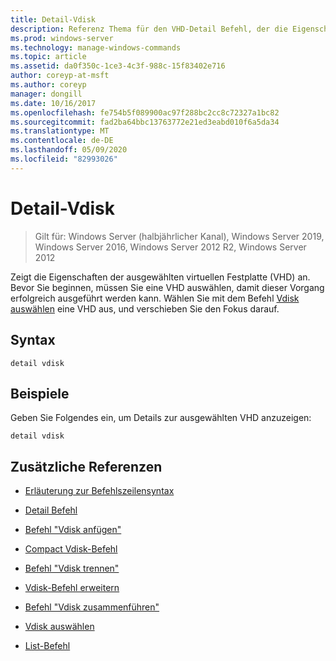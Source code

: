 ```yaml
---
title: Detail-Vdisk
description: Referenz Thema für den VHD-Detail Befehl, der die Eigenschaften der ausgewählten virtuellen Festplatte (VHD) anzeigt.
ms.prod: windows-server
ms.technology: manage-windows-commands
ms.topic: article
ms.assetid: da0f350c-1ce3-4c3f-988c-15f83402e716
author: coreyp-at-msft
ms.author: coreyp
manager: dongill
ms.date: 10/16/2017
ms.openlocfilehash: fe754b5f089900ac97f288bc2cc8c72327a1bc82
ms.sourcegitcommit: fad2ba64bbc13763772e21ed3eabd010f6a5da34
ms.translationtype: MT
ms.contentlocale: de-DE
ms.lasthandoff: 05/09/2020
ms.locfileid: "82993026"
---
```

# <a name="detail-vdisk"></a>Detail-Vdisk

> Gilt für: Windows Server (halbjährlicher Kanal), Windows Server 2019, Windows Server 2016, Windows Server 2012 R2, Windows Server 2012

Zeigt die Eigenschaften der ausgewählten virtuellen Festplatte (VHD) an. Bevor Sie beginnen, müssen Sie eine VHD auswählen, damit dieser Vorgang erfolgreich ausgeführt werden kann. Wählen Sie mit dem Befehl [Vdisk auswählen](select-vdisk.md) eine VHD aus, und verschieben Sie den Fokus darauf.

## <a name="syntax"></a>Syntax

```
detail vdisk
```

## <a name="examples"></a>Beispiele

Geben Sie Folgendes ein, um Details zur ausgewählten VHD anzuzeigen:

```
detail vdisk
```

## <a name="additional-references"></a>Zusätzliche Referenzen

- [Erläuterung zur Befehlszeilensyntax](command-line-syntax-key.md)

- [Detail Befehl](detail.md)

- [Befehl "Vdisk anfügen"](attach-vdisk.md)

- [Compact Vdisk-Befehl](compact-vdisk.md)

- [Befehl "Vdisk trennen"](detach-vdisk.md)

- [Vdisk-Befehl erweitern](expand-vdisk.md)

- [Befehl "Vdisk zusammenführen"](merge-vdisk.md)

- [Vdisk auswählen](select-vdisk.md)

- [List-Befehl](list.md)
